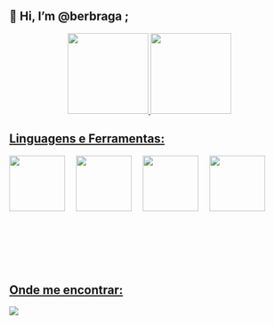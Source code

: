## 👋 Hi, I’m @berbraga ;

<!-- espaco para falar sobre mim , bernardo braga -->

<div align="center">
		<a href="https://github.com/berbraga">
  	<img height="145em" src="https://github-readme-stats.vercel.app/api?username=berbraga&show_icons=true&theme=cobalt&include_all_commits=true&count_private=true" />
  	<img height="145em" src="https://github-readme-stats.vercel.app/api/top-langs/?username=berbraga&layout=compact&langs_count=7&theme=cobalt" />
</div>

## Linguagens e Ferramentas:

<div style="display: flex; "><br>

<img  height="100" width="100" style="margin-bottom:100px" src="https://cdn.jsdelivr.net/gh/devicons/devicon/icons/php/php-original.svg" />

<img height="100" width="100" style="margin-left:20px" src="https://cdn.jsdelivr.net/gh/devicons/devicon/icons/javascript/javascript-original.svg" />

<img height="100" width="100" style="margin-left:20px" src="https://cdn.jsdelivr.net/gh/devicons/devicon/icons/vuejs/vuejs-original.svg" />
<img height="100" width="100" style="margin-left:20px" src="https://cdn.jsdelivr.net/gh/devicons/devicon/icons/laravel/laravel-plain-wordmark.svg" />

</div>

## Onde me encontrar:

<div> 
  <a href = "mailto:bernardobraga75@gmail.com"><img src="https://img.shields.io/badge/Gmail-D14836?style=for-the-badge&logo=gmail&logoColor=white" target="_blank"></a>

</div>
